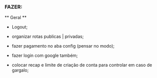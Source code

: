 ### FAZER:

** Geral **
- Logout;
- organizar rotas publicas | privadas;
- fazer pagamento no aba config (pensar no modo);

- fazer login com google também;
- colocar recap e limite de criação de conta para controlar em caso de gargalo;